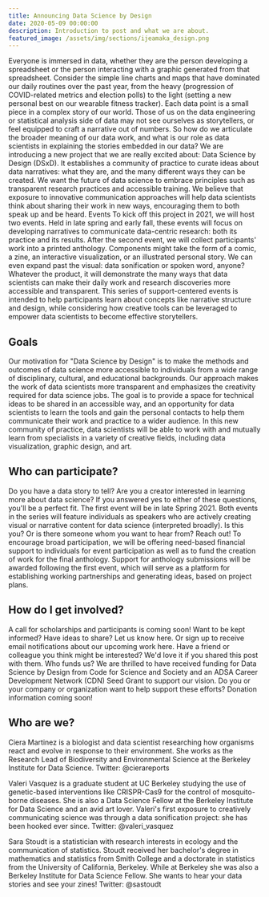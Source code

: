 ```yaml
---
title: Announcing Data Science by Design
date: 2020-05-09 00:00:00
description: Introduction to post and what we are about.
featured_image: /assets/img/sections/ijeamaka_design.png
---
```


Everyone is immersed in data, whether they are the person developing a spreadsheet or the person interacting with a graphic generated from that spreadsheet. Consider the simple line charts and maps that have dominated our daily routines over the past year, from the heavy (progression of COVID-related metrics and election polls) to the light (setting a new personal best on our wearable fitness tracker). Each data point is a small piece in a complex story of our world.
Those of us on the data engineering or statistical analysis side of data may not see ourselves as storytellers, or feel equipped to craft a narrative out of numbers. So how do we articulate the broader meaning of our data work, and what is our role as data scientists in explaining the stories embedded in our data?
We are introducing a new project that we are really excited about: Data Science by Design (DSxD). It establishes a community of practice to curate ideas about data narratives: what they are, and the many different ways they can be created. We want the future of data science to embrace principles such as transparent research practices and accessible training. We believe that exposure to innovative communication approaches will help data scientists think about sharing their work in new ways, encouraging them to both speak up and be heard.
Events
To kick off this project in 2021, we will host two events. Held in late spring and early fall, these events will focus on developing narratives to communicate data-centric research: both its practice and its results.
After the second event, we will collect participants' work into a printed anthology. Components might take the form of a comic, a zine, an interactive visualization, or an illustrated personal story. We can even expand past the visual: data sonification or spoken word, anyone? Whatever the product, it will demonstrate the many ways that data scientists can make their daily work and research discoveries more accessible and transparent.
This series of support-centered events is intended to help participants learn about concepts like narrative structure and design, while considering how creative tools can be leveraged to empower data scientists to become effective storytellers.

## Goals

Our motivation for "Data Science by Design" is to make the methods and outcomes of data science more accessible to individuals from a wide range of disciplinary, cultural, and educational backgrounds. Our approach makes the work of data scientists more transparent and emphasizes the creativity required for data science jobs.
The goal is to provide a space for technical ideas to be shared in an accessible way, and an opportunity for data scientists to learn the tools and gain the personal contacts to help them communicate their work and practice to a wider audience. In this new community of practice, data scientists will be able to work with and mutually learn from specialists in a variety of creative fields, including data visualization, graphic design, and art.

## Who can participate?
Do you have a data story to tell? Are you a creator interested in learning more about data science? If you answered yes to either of these questions, you'll be a perfect fit.
The first event will be in late Spring 2021. Both events in the series will feature individuals as speakers who are actively creating visual or narrative content for data science (interpreted broadly). Is this you? Or is there someone whom you want to hear from? Reach out!
To encourage broad participation, we will be offering need-based financial support to individuals for event participation as well as to fund the creation of work for the final anthology. Support for anthology submissions will be awarded following the first event, which will serve as a platform for establishing working partnerships and generating ideas, based on project plans.

## How do I get involved?
A call for scholarships and participants is coming soon!
Want to be kept informed? Have ideas to share? Let us know here. Or sign up to receive email notifications about our upcoming work here. Have a friend or colleague you think might be interested? We'd love it if you shared this post with them.
Who funds us?
We are thrilled to have received funding for Data Science by Design from Code for Science and Society and an ADSA Career Development Network (CDN) Seed Grant to support our vision. Do you or your company or organization want to help support these efforts? Donation information coming soon!

## Who are we?

Ciera Martinez is a biologist and data scientist researching how organisms react and evolve in response to their environment. She works as the Research Lead of Biodiversity and Environmental Science at the Berkeley Institute for Data Science. Twitter: @cierareports

Valeri Vasquez is a graduate student at UC Berkeley studying the use of genetic-based interventions like CRISPR-Cas9 for the control of mosquito-borne diseases. She is also a Data Science Fellow at the Berkeley Institute for Data Science and an avid art lover. Valeri's first exposure to creatively communicating science was through a data sonification project: she has been hooked ever since. Twitter: @valeri_vasquez

Sara Stoudt is a statistician with research interests in ecology and the communication of statistics. Stoudt received her bachelor's degree in mathematics and statistics from Smith College and a doctorate in statistics from the University of California, Berkeley. While at Berkeley she was also a Berkeley Institute for Data Science Fellow. She wants to hear your data stories and see your zines! Twitter: @sastoudt